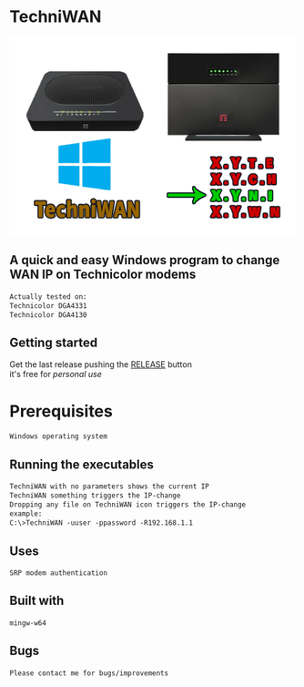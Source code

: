 # TechniWAN
![tewan.png](tewan.png)

## A quick and easy Windows program to change WAN IP on Technicolor modems
    Actually tested on:
    Technicolor DGA4331
    Technicolor DGA4130
    
## Getting started
Get the last release pushing the [RELEASE](https://github.com/uomoukko/TechniWAN/releases/) button\
it's free for *personal use*

# Prerequisites
    Windows operating system  

## Running the executables
    TechniWAN with no parameters shows the current IP
    TechniWAN something triggers the IP-change
    Dropping any file on TechniWAN icon triggers the IP-change
    example:
    C:\>TechniWAN -uuser -ppassword -R192.168.1.1
    
## Uses
    SRP modem authentication

## Built with
    mingw-w64

## Bugs
    Please contact me for bugs/improvements
